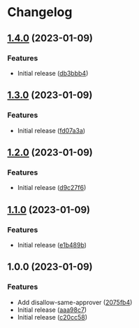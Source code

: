 # Changelog

## [1.4.0](https://github.com/oslokommune/composite-actions/compare/disallow-same-approver-v1.3.0...disallow-same-approver-v1.4.0) (2023-01-09)


### Features

* Initial release ([db3bbb4](https://github.com/oslokommune/composite-actions/commit/db3bbb4faa1d7fd8cefd58912c451a08093b0ca5))

## [1.3.0](https://github.com/oslokommune/composite-actions/compare/disallow-same-approver-v1.2.0...disallow-same-approver-v1.3.0) (2023-01-09)


### Features

* Initial release ([fd07a3a](https://github.com/oslokommune/composite-actions/commit/fd07a3ad3810bd38cbcfc7a1a8300ca83f146a4a))

## [1.2.0](https://github.com/oslokommune/composite-actions/compare/disallow-same-approver-v1.1.0...disallow-same-approver-v1.2.0) (2023-01-09)


### Features

* Initial release ([d9c27f6](https://github.com/oslokommune/composite-actions/commit/d9c27f6447c95f7ee4a6536902428d069d5b5937))

## [1.1.0](https://github.com/oslokommune/composite-actions/compare/disallow-same-approver-v1.0.0...disallow-same-approver-v1.1.0) (2023-01-09)


### Features

* Initial release ([e1b489b](https://github.com/oslokommune/composite-actions/commit/e1b489b880355cb5ccba017e5a8737b707b4fdb7))

## 1.0.0 (2023-01-09)


### Features

* Add disallow-same-approver ([2075fb4](https://github.com/oslokommune/composite-actions/commit/2075fb44e6102c497907cb9267c7c57ef12849c0))
* Initial release ([aaa98c7](https://github.com/oslokommune/composite-actions/commit/aaa98c768391b0389d80e856a8db769f3b827cad))
* Initial release ([c20cc58](https://github.com/oslokommune/composite-actions/commit/c20cc5858f2de5455966a65b2dd43fabe0168620))
